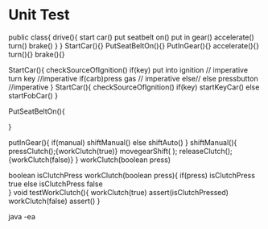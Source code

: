 # Unit Test
public class{
  drive(){
    start car()
    put seatbelt on()
    put in gear()
    accelerate()
    turn()
    brake()
  }
}
StartCar(){}
PutSeatBeltOn(){}
PutInGear(){}
accelerate(){}
turn(){}
brake(){}

  StartCar(){
    checkSourceOfIgnition()
    if(key)
    put into ignition // imperative
    turn key //imperative
    if(carb)press gas // imperative
    else//
    else pressbutton //imperative
  }
   StartCar(){
     checkSourceOfIgnition()
     if(key) startKeyCar()
     else startFobCar()
   }

   PutSeatBeltOn(){

   }

   putInGear(){
     if(manual) shiftManual()
     else shiftAuto()
   }
   shiftManual(){
     pressClutch();{workClutch(true)}
     movegearShift(  );
     releaseClutch();{workClutch(false)}
   }
   workClutch(boolean press)

 boolean isClutchPress
   workClutch(boolean press){
     if(press)
      isClutchPress true
     else
      isClutchPress false    
   }
   void testWorkClutch(){
     workClutch(true)
     assert(isClutchPressed)
     workClutch(false)
     assert()
   }

   java -ea 
